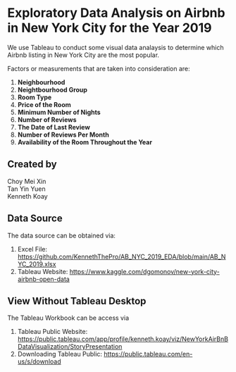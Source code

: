 # Exploratory Data Analysis on Airbnb in New York City for the Year 2019

We use Tableau to conduct some visual data analaysis to determine which Airbnb listing in New York City are the most popular.

Factors or measurements that are taken into consideration are:
1. **Neighbourhood**
2. **Neightbourhood Group**
3. **Room Type**
4. **Price of the Room**
5. **Minimum Number of Nights**
6. **Number of Reviews**
7. **The Date of Last Review**
8. **Number of Reviews Per Month**
9. **Availability of the Room Throughout the Year**


## Created by
Choy Mei Xin  
Tan Yin Yuen  
Kenneth Koay


## Data Source
The data source can be obtained via:
1. Excel File: https://github.com/KennethThePro/AB_NYC_2019_EDA/blob/main/AB_NYC_2019.xlsx
2. Tableau Website: https://www.kaggle.com/dgomonov/new-york-city-airbnb-open-data


## View Without Tableau Desktop
The Tableau Workbook can be access via
1. Tableau Public Website: https://public.tableau.com/app/profile/kenneth.koay/viz/NewYorkAirBnBDataVisualization/StoryPresentation
2. Downloading Tableau Public: https://public.tableau.com/en-us/s/download

